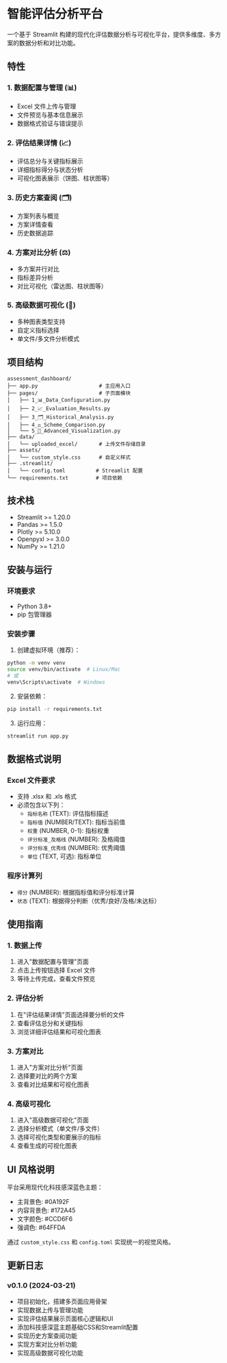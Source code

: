 # 智能评估分析平台

一个基于 Streamlit 构建的现代化评估数据分析与可视化平台，提供多维度、多方案的数据分析和对比功能。

## 特性

### 1. 数据配置与管理 (📊)
- Excel 文件上传与管理
- 文件预览与基本信息展示
- 数据格式验证与错误提示

### 2. 评估结果详情 (📈)
- 评估总分与关键指标展示
- 详细指标得分与状态分析
- 可视化图表展示（饼图、柱状图等）

### 3. 历史方案查阅 (🗂️)
- 方案列表与概览
- 方案详情查看
- 历史数据追踪

### 4. 方案对比分析 (⚖️)
- 多方案并行对比
- 指标差异分析
- 对比可视化（雷达图、柱状图等）

### 5. 高级数据可视化 (🎨)
- 多种图表类型支持
- 自定义指标选择
- 单文件/多文件分析模式

## 项目结构

```
assessment_dashboard/
├── app.py                    # 主应用入口
├── pages/                    # 子页面模块
│   ├── 1_📊_Data_Configuration.py
│   ├── 2_📈_Evaluation_Results.py
│   ├── 3_🗂️_Historical_Analysis.py
│   ├── 4_⚖️_Scheme_Comparison.py
│   └── 5_🎨_Advanced_Visualization.py
├── data/
│   └── uploaded_excel/       # 上传文件存储目录
├── assets/
│   └── custom_style.css      # 自定义样式
├── .streamlit/
│   └── config.toml          # Streamlit 配置
└── requirements.txt         # 项目依赖
```

## 技术栈

- Streamlit >= 1.20.0
- Pandas >= 1.5.0
- Plotly >= 5.10.0
- Openpyxl >= 3.0.0
- NumPy >= 1.21.0

## 安装与运行

### 环境要求
- Python 3.8+
- pip 包管理器

### 安装步骤

1. 创建虚拟环境（推荐）：
```bash
python -m venv venv
source venv/bin/activate  # Linux/Mac
# 或
venv\Scripts\activate  # Windows
```

2. 安装依赖：
```bash
pip install -r requirements.txt
```

3. 运行应用：
```bash
streamlit run app.py
```

## 数据格式说明

### Excel 文件要求
- 支持 .xlsx 和 .xls 格式
- 必须包含以下列：
  - `指标名称` (TEXT): 评估指标描述
  - `指标值` (NUMBER/TEXT): 指标当前值
  - `权重` (NUMBER, 0-1): 指标权重
  - `评分标准_及格线` (NUMBER): 及格阈值
  - `评分标准_优秀线` (NUMBER): 优秀阈值
  - `单位` (TEXT, 可选): 指标单位

### 程序计算列
- `得分` (NUMBER): 根据指标值和评分标准计算
- `状态` (TEXT): 根据得分判断（优秀/良好/及格/未达标）

## 使用指南

### 1. 数据上传
1. 进入"数据配置与管理"页面
2. 点击上传按钮选择 Excel 文件
3. 等待上传完成，查看文件预览

### 2. 评估分析
1. 在"评估结果详情"页面选择要分析的文件
2. 查看评估总分和关键指标
3. 浏览详细评估结果和可视化图表

### 3. 方案对比
1. 进入"方案对比分析"页面
2. 选择要对比的两个方案
3. 查看对比结果和可视化图表

### 4. 高级可视化
1. 进入"高级数据可视化"页面
2. 选择分析模式（单文件/多文件）
3. 选择可视化类型和要展示的指标
4. 查看生成的可视化图表

## UI 风格说明

平台采用现代化科技感深蓝色主题：
- 主背景色: #0A192F
- 内容背景色: #172A45
- 文字颜色: #CCD6F6
- 强调色: #64FFDA

通过 `custom_style.css` 和 `config.toml` 实现统一的视觉风格。

## 更新日志

### v0.1.0 (2024-03-21)
- 项目初始化，搭建多页面应用骨架
- 实现数据上传与管理功能
- 实现评估结果展示页面核心逻辑和UI
- 添加科技感深蓝主题基础CSS和Streamlit配置
- 实现历史方案查阅功能
- 实现方案对比分析功能
- 实现高级数据可视化功能 